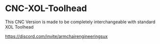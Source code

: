 # CNC-XOL-Toolhead
This CNC Version is made to be completely interchangeable with standard XOL Toolhead


https://discord.com/invite/armchairengineeringsux

